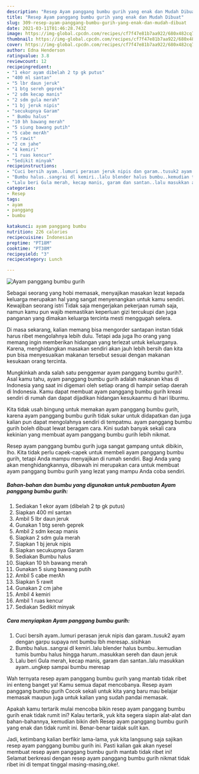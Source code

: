 ```yaml
---
description: "Resep Ayam panggang bumbu gurih yang enak dan Mudah Dibuat"
title: "Resep Ayam panggang bumbu gurih yang enak dan Mudah Dibuat"
slug: 309-resep-ayam-panggang-bumbu-gurih-yang-enak-dan-mudah-dibuat
date: 2021-03-11T01:46:28.743Z
image: https://img-global.cpcdn.com/recipes/cf7f47e81b7aa922/680x482cq70/ayam-panggang-bumbu-gurih-foto-resep-utama.jpg
thumbnail: https://img-global.cpcdn.com/recipes/cf7f47e81b7aa922/680x482cq70/ayam-panggang-bumbu-gurih-foto-resep-utama.jpg
cover: https://img-global.cpcdn.com/recipes/cf7f47e81b7aa922/680x482cq70/ayam-panggang-bumbu-gurih-foto-resep-utama.jpg
author: Edna Henderson
ratingvalue: 3.8
reviewcount: 12
recipeingredient:
- "1 ekor ayam dibelah 2 tp gk putus"
- "400 ml santan"
- "5 lbr daun jeruk"
- "1 btg sereh geprek"
- "2 sdm kecap manis"
- "2 sdm gula merah"
- "1 bj jeruk nipis"
- "secukupnya Garam"
- " Bumbu halus"
- "10 bh bawang merah"
- "5 siung bawang putih"
- "5 cabe merAh"
- "5 rawit"
- "2 cm jahe"
- "4 kemiri"
- "1 ruas kencur"
- "Sedikit minyak"
recipeinstructions:
- "Cuci bersih ayam..lumuri perasan jeruk nipis dan garam..tusuk2 ayam dengan garpu supaya nnt bumbu lbh meresap..sisihkan"
- "Bumbu halus..sangrai dl kemiri..lalu blender halus bumbu..kemudian tumis bumbu halus hingga harum..masukkan sereh dan daun jeruk"
- "Lalu beri Gula merah, kecap manis, garam dan santan..lalu masukkan ayam..ungkep sampai bumbu meresap"
categories:
- Resep
tags:
- ayam
- panggang
- bumbu

katakunci: ayam panggang bumbu 
nutrition: 226 calories
recipecuisine: Indonesian
preptime: "PT18M"
cooktime: "PT38M"
recipeyield: "3"
recipecategory: Lunch

---
```



![Ayam panggang bumbu gurih](https://img-global.cpcdn.com/recipes/cf7f47e81b7aa922/680x482cq70/ayam-panggang-bumbu-gurih-foto-resep-utama.jpg)

Sebagai seorang yang hobi memasak, menyajikan masakan lezat kepada keluarga merupakan hal yang sangat menyenangkan untuk kamu sendiri. Kewajiban seorang istri Tidak saja mengerjakan pekerjaan rumah saja, namun kamu pun wajib memastikan keperluan gizi tercukupi dan juga panganan yang dimakan keluarga tercinta mesti menggugah selera.

Di masa  sekarang, kalian memang bisa mengorder santapan instan tidak harus ribet mengolahnya lebih dulu. Tetapi ada juga lho orang yang memang ingin memberikan hidangan yang terlezat untuk keluarganya. Karena, menghidangkan masakan sendiri akan jauh lebih bersih dan kita pun bisa menyesuaikan makanan tersebut sesuai dengan makanan kesukaan orang tercinta. 



Mungkinkah anda salah satu penggemar ayam panggang bumbu gurih?. Asal kamu tahu, ayam panggang bumbu gurih adalah makanan khas di Indonesia yang saat ini digemari oleh setiap orang di hampir setiap daerah di Indonesia. Kamu dapat membuat ayam panggang bumbu gurih kreasi sendiri di rumah dan dapat dijadikan hidangan kesukaanmu di hari liburmu.

Kita tidak usah bingung untuk memakan ayam panggang bumbu gurih, karena ayam panggang bumbu gurih tidak sukar untuk didapatkan dan juga kalian pun dapat mengolahnya sendiri di tempatmu. ayam panggang bumbu gurih boleh dibuat lewat beragam cara. Kini sudah banyak sekali cara kekinian yang membuat ayam panggang bumbu gurih lebih nikmat.

Resep ayam panggang bumbu gurih juga sangat gampang untuk dibikin, lho. Kita tidak perlu capek-capek untuk membeli ayam panggang bumbu gurih, tetapi Anda mampu menyajikan di rumah sendiri. Bagi Anda yang akan menghidangkannya, dibawah ini merupakan cara untuk membuat ayam panggang bumbu gurih yang lezat yang mampu Anda coba sendiri.

<!--inarticleads1-->

##### Bahan-bahan dan bumbu yang digunakan untuk pembuatan Ayam panggang bumbu gurih:

1. Sediakan 1 ekor ayam (dibelah 2 tp gk putus)
1. Siapkan 400 ml santan
1. Ambil 5 lbr daun jeruk
1. Gunakan 1 btg sereh geprek
1. Ambil 2 sdm kecap manis
1. Siapkan 2 sdm gula merah
1. Siapkan 1 bj jeruk nipis
1. Siapkan secukupnya Garam
1. Sediakan  Bumbu halus
1. Siapkan 10 bh bawang merah
1. Gunakan 5 siung bawang putih
1. Ambil 5 cabe merAh
1. Siapkan 5 rawit
1. Gunakan 2 cm jahe
1. Ambil 4 kemiri
1. Ambil 1 ruas kencur
1. Sediakan Sedikit minyak




<!--inarticleads2-->

##### Cara menyiapkan Ayam panggang bumbu gurih:

1. Cuci bersih ayam..lumuri perasan jeruk nipis dan garam..tusuk2 ayam dengan garpu supaya nnt bumbu lbh meresap..sisihkan
1. Bumbu halus..sangrai dl kemiri..lalu blender halus bumbu..kemudian tumis bumbu halus hingga harum..masukkan sereh dan daun jeruk
1. Lalu beri Gula merah, kecap manis, garam dan santan..lalu masukkan ayam..ungkep sampai bumbu meresap




Wah ternyata resep ayam panggang bumbu gurih yang mantab tidak ribet ini enteng banget ya! Kamu semua dapat mencobanya. Resep ayam panggang bumbu gurih Cocok sekali untuk kita yang baru mau belajar memasak maupun juga untuk kalian yang sudah pandai memasak.

Apakah kamu tertarik mulai mencoba bikin resep ayam panggang bumbu gurih enak tidak rumit ini? Kalau tertarik, yuk kita segera siapin alat-alat dan bahan-bahannya, kemudian bikin deh Resep ayam panggang bumbu gurih yang enak dan tidak rumit ini. Benar-benar taidak sulit kan. 

Jadi, ketimbang kalian berfikir lama-lama, yuk kita langsung saja sajikan resep ayam panggang bumbu gurih ini. Pasti kalian gak akan nyesel membuat resep ayam panggang bumbu gurih mantab tidak ribet ini! Selamat berkreasi dengan resep ayam panggang bumbu gurih nikmat tidak ribet ini di tempat tinggal masing-masing,oke!.

